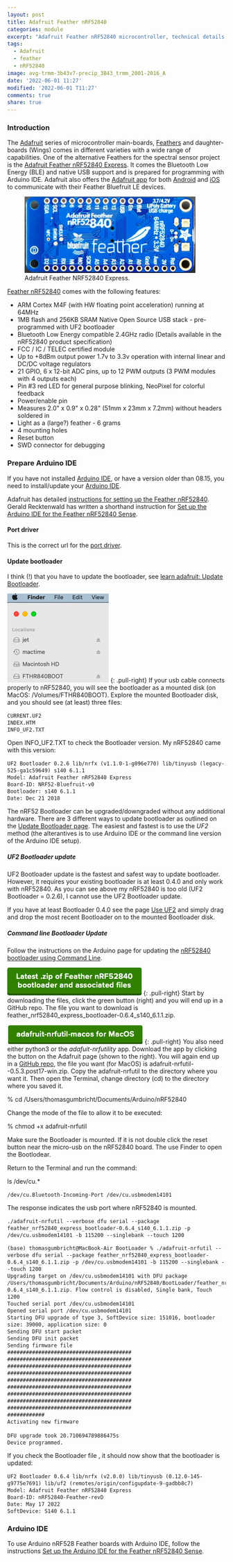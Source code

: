 ```yaml
---
layout: post
title: Adafruit Feather nRF52840
categories: module
excerpt: "Adafruit Feather nRF52840 microcontroller, technical details, setup bootloader and use with Arduino IDE"
tags:
  - Adafruit
  - feather
  - nRF52840
image: avg-trmm-3b43v7-precip_3B43_trmm_2001-2016_A
date: '2022-06-01 11:27'
modified: '2022-06-01 T11:27'
comments: true
share: true
---
```


### Introduction

The [Adafruit](https://www.adafruit.com) series of microcontroller main-boards, [Feathers](https://www.adafruit.com/category/943) and daughter-boards (Wings) comes in different varieties with a wide range of capabilities. One of the alternative Feathers for the spectral sensor project is the [Adafruit Feather nRF52840 Express](https://www.adafruit.com/product/4062). It comes the Bluetooth Low Energy (BLE) and native USB support and is prepared for programming with Arduino IDE. Adafruit also offers the [Adafruit app](https://learn.adafruit.com/bluefruit-le-connect) for both [Android](https://play.google.com/store/apps/details?id=com.adafruit.bluefruit.le.connect&hl=en) and [iOS](https://learn.adafruit.com/bluefruit-le-connect) to communicate with their Feather Bluefruit LE devices.

<figure>
<img src="../../images/adafruit_feather_NRF52840.png">
<figcaption> Adafruit Feather NRF52840 Express.</figcaption>
</figure>

[Feather nRF52840](https://www.adafruit.com/product/4062) comes with the following features:

- ARM Cortex M4F (with HW floating point acceleration) running at 64MHz
- 1MB flash and 256KB SRAM
Native Open Source USB stack - pre-programmed with UF2 bootloader
- Bluetooth Low Energy compatible 2.4GHz radio (Details available in the nRF52840 product specification)
- FCC / IC / TELEC certified module
- Up to +8dBm output power
1.7v to 3.3v operation with internal linear and DC/DC voltage regulators
- 21 GPIO, 6 x 12-bit ADC pins, up to 12 PWM outputs (3 PWM modules with 4 outputs each)
- Pin \#3 red LED for general purpose blinking, NeoPixel for colorful feedback
- Power/enable pin
- Measures 2.0" x 0.9" x 0.28" (51mm x 23mm x 7.2mm) without headers soldered in
- Light as a (large?) feather - 6 grams
- 4 mounting holes
- Reset button
- SWD connector for debugging

### Prepare Arduino IDE

If you have not installed [Arduino IDE](https://www.arduino.cc/en/software), or have a version older than 08.15, you need to install/update your [Arduino IDE](../../ide/ide-arduino-IDE-setup/).

Adafruit has detailed [instructions for setting up the Feather nRF52840](https://learn.adafruit.com/adafruit-feather-sense/arduino-support-setup). Gerald Recktenwald has written a shorthand instruction for [Set up the Arduino IDE for the Feather nRF52840 Sense](https://web.cecs.pdx.edu/~gerry/class/feather_sense/setup/).

#### Port driver

This is the correct url for the [port driver](https://www.silabs.com/developers/usb-to-uart-bridge-vcp-drivers).

#### Update bootloader

I think (!) that you have to update the bootloader, see [learn adafruit: Update Bootloader](https://learn.adafruit.com/introducing-the-adafruit-nrf52840-feather/update-bootloader).

![trx-connector](../../images/finder_nrf52840Bootloader-mounted-FTHR840BOOT.png)
{: .pull-right}
If your usb cable connects properly to nRF52840, you will see the bootloader as a mounted disk (on MacOS: /Volumes/FTHR840BOOT). Explore the mounted Bootloader disk, and you should see (at least) three files:

```
CURRENT.UF2
INDEX.HTM
INFO_UF2.TXT
```

Open <span class='file'>INFO_UF2.TXT</span> to check the Bootloader version. My nRF52840 came with this version:

```
UF2 Bootloader 0.2.6 lib/nrfx (v1.1.0-1-g096e770) lib/tinyusb (legacy-525-ga1c59649) s140 6.1.1
Model: Adafruit Feather nRF52840 Express
Board-ID: NRF52-Bluefruit-v0
Bootloader: s140 6.1.1
Date: Dec 21 2018
```

The nRF52 Bootloader can be upgraded/downgraded without any additional hardware. There are 3 different ways to update bootloader as outlined on the [Update Bootloader page](https://learn.adafruit.com/introducing-the-adafruit-nrf52840-feather/update-bootloader). The easiest and fastest is to use the _UF2_ method (the alterantives is to use Arduino IDE or the command line version of the Arduino IDE setup).

##### UF2 Bootloader update

UF2 Bootloader update is the fastest and safest way to update bootloader. However, it requires your existing bootloader is at least 0.4.0 and only work with nRF52840. As you can see above my nRF52840 is too old (UF2 Bootloader = 0.2.6), I cannot use the UF2 Bootloader update.

If you have at least Bootloader 0.4.0 see the page [Use UF2](https://learn.adafruit.com/introducing-the-adafruit-nrf52840-feather/update-bootloader-use-uf2) and simply drag and drop the most recent Bootloader on to the mounted Bootloader disk.

##### Command line Bootloader Update

Follow the instructions on the Arduino page for updating the [nRF52840 bootloader using Command Line](https://learn.adafruit.com/introducing-the-adafruit-nrf52840-feather/update-bootloader-use-command-line).

![bootloader](../../images/nRF52840_bootloader-zip-link-button.png)
{: .pull-right}
Start by downloading the files, click the green button (right) and you will end up in a GitHub repo. The file you want to download is <span class='file'>feather_nrf52840_express_bootloader-0.6.4_s140_6.1.1.zip</span>.

![adafuit-nrfutility](../../images/adafruit-nrfutil-macos-button.png)
{: .pull-right}
You also need either python3 or the _adafuit-nrfutility_ app. Download the app by clicking the button on the Adafruit page (shown to the right). You will again end up in a [GitHub repo](https://github.com/adafruit/Adafruit_nRF52_nrfutil/releases/tag/0.5.3.post17), the file you want (for MacOS) is <span class=file>adafruit-nrfutil--0.5.3.post17-win.zip</span>. Copy the adafruit-nrfutil to the directory where you want it. Then open the <span class='app'>Terminal</span>, change directory (<span class='terminapp'>cd</span>) to the directory where you saved it.

<span class='terminal'>% cd /Users/thomasgumbricht/Documents/Arduino/nRF52840</span>

Change the mode of the file to allow it to be executed:

<span class='terminal'>% chmod +x adafruit-nrfutil</span>

Make sure the Bootloader is mounted. If it is not double click the reset button near the micro-usb on the nRF52840 board. The use <span class='app'>Finder</span> to open the Bootlodear.

Return to the <span class='app'>Terminal</span> and run the command:

<span class='terminal'>ls /dev/cu.*</span>

```
/dev/cu.Bluetooth-Incoming-Port	/dev/cu.usbmodem14101
```

The response indicates the usb port where nRF52840 is mounted.

```
./adafruit-nrfutil --verbose dfu serial --package feather_nrf52840_express_bootloader-0.6.4_s140_6.1.1.zip -p /dev/cu.usbmodem14101 -b 115200 --singlebank --touch 1200
```

```
(base) thomasgumbricht@MacBook-Air BootLoader % ./adafruit-nrfutil --verbose dfu serial --package feather_nrf52840_express_bootloader-0.6.4_s140_6.1.1.zip -p /dev/cu.usbmodem14101 -b 115200 --singlebank --touch 1200
Upgrading target on /dev/cu.usbmodem14101 with DFU package /Users/thomasgumbricht/Documents/Arduino/nRF52840/BootLoader/feather_nrf52840_express_bootloader-0.6.4_s140_6.1.1.zip. Flow control is disabled, Single bank, Touch 1200
Touched serial port /dev/cu.usbmodem14101
Opened serial port /dev/cu.usbmodem14101
Starting DFU upgrade of type 3, SoftDevice size: 151016, bootloader size: 39000, application size: 0
Sending DFU start packet
Sending DFU init packet
Sending firmware file
########################################
########################################
########################################
########################################
########################################
########################################
########################################
########################################
########################################
############
Activating new firmware

DFU upgrade took 20.710694789886475s
Device programmed.
```

If you check the Bootloader file <span class='file'></span>, it should now show that the bootloader is updated:

```
UF2 Bootloader 0.6.4 lib/nrfx (v2.0.0) lib/tinyusb (0.12.0-145-g9775e7691) lib/uf2 (remotes/origin/configupdate-9-gadbb8c7)
Model: Adafruit Feather nRF52840 Express
Board-ID: nRF52840-Feather-revD
Date: May 17 2022
SoftDevice: S140 6.1.1
```

### Arduino IDE

To use Arduino nRF528 Feather boards with Arduino IDE, follow the instructions [Set up the Arduino IDE for the Feather nRF52840 Sense](https://web.cecs.pdx.edu/~gerry/class/feather_sense/setup/).
